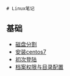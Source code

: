 	# Linux笔记

## 基础

* [磁盘分割](basic/diskPartition.md)
* [安装centos7](basic/installCentos7.md)
* [初次登陆](basic/firstLogin.md)
* [档案权限与目录配置](basic/permission&tree.md)
